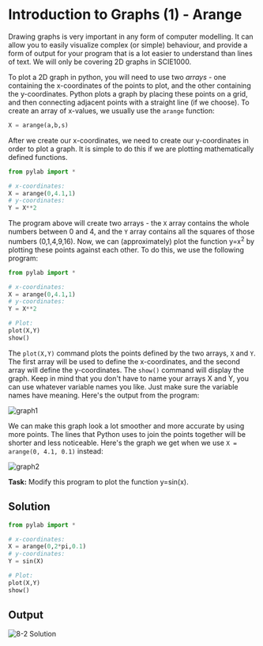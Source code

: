 # Introduction to Graphs (1) - Arange

Drawing graphs is very important in any form of computer modelling. It can allow you to easily visualize complex (or simple) behaviour, and provide a form of output for your program that is a lot easier to understand than lines of text. We will only be covering 2D graphs in SCIE1000.

To plot a 2D graph in python, you will need to use two *arrays* - one containing the x-coordinates of the points to plot, and the other containing the y-coordinates. Python plots a graph by placing these points on a grid, and then connecting adjacent points with a straight line (if we choose). To create an array of x-values, we usually use the `arange` function:

```python
X = arange(a,b,s)
```
After we create our x-coordinates, we need to create our y-coordinates in order to plot a graph. It is simple to do this if we are plotting mathematically defined functions.

```python
from pylab import *

# x-coordinates:
X = arange(0,4.1,1)
# y-coordinates:
Y = X**2
```

The program above will create two arrays - the `X` array contains the whole numbers between 0 and 4, and the `Y` array contains all the squares of those numbers (0,1,4,9,16). Now, we can (approximately) plot the function y=x<sup>2</sup> by plotting these points against each other. To do this, we use the following program:

```python
from pylab import *

# x-coordinates:
X = arange(0,4.1,1)
# y-coordinates:
Y = X**2

# Plot:
plot(X,Y)
show()
```

The `plot(X,Y)` command plots the points defined by the two arrays, `X` and `Y`. The first array will be used to define the x-coordinates, and the second array will define the y-coordinates. The `show()` command will display the graph. Keep in mind that you don't have to name your arrays X and Y, you can use whatever variable names you like. Just make sure the variable names have meaning. Here's the output from the program: 

![graph1](https://imgur.com/BY7MHEg.png)

We can make this graph look a lot smoother and more accurate by using more points. The lines that Python uses to join the points together will be shorter and less noticeable. Here's the graph we get when we use `X = arange(0, 4.1, 0.1)` instead:

![graph2](https://imgur.com/M7CbTKv.png)

**Task:** Modify this program to plot the function y=sin(x).

## Solution
```python
from pylab import *

# x-coordinates:
X = arange(0,2*pi,0.1)
# y-coordinates:
Y = sin(X)

# Plot:
plot(X,Y)
show()
```

## Output
![8-2 Solution](https://imgur.com/zIJg1QV.png)
